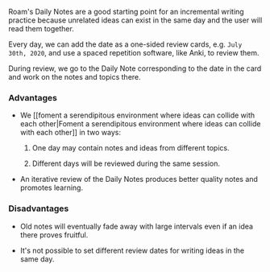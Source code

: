 
Roam's Daily Notes are a good starting point for an incremental writing practice because unrelated ideas can exist in the same day and the user will read them together. 
    
Every day, we can add the date as a one-sided review cards, e.g. `July 30th, 2020`, and use a spaced repetition software, like Anki, to review them. 

During review, we go to the Daily Note corresponding to the date in the card and work on the notes and topics there.

### Advantages

* We [[foment a serendipitous environment where ideas can collide with each other|Foment a serendipitous environment where ideas can collide with each other]] in two ways: 
    
    1. One day may contain notes and ideas from different topics.
    
    2. Different days will be reviewed during the same session.

* An iterative review of the Daily Notes produces better quality notes and promotes learning.

### Disadvantages

* Old notes will eventually fade away with large intervals even if an idea there proves fruitful.

* It's not possible to set different review dates for writing ideas in the same day.